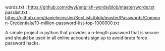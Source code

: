 words.txt : https://github.com/dwyl/english-words/blob/master/words.txt
passlist.txt : https://github.com/danielmiessler/SecLists/blob/master/Passwords/Common-Credentials/10-million-password-list-top-1000000.txt

A simple project in python that provides a n-length password that is secure and should be used in all online accounts sign up to avoid brute force password hacks.
